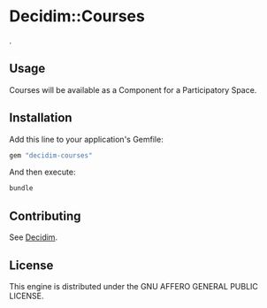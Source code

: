 # Decidim::Courses

.

## Usage

Courses will be available as a Component for a Participatory
Space.

## Installation

Add this line to your application's Gemfile:

```ruby
gem "decidim-courses"
```

And then execute:

```bash
bundle
```

## Contributing

See [Decidim](https://github.com/decidim/decidim).

## License

This engine is distributed under the GNU AFFERO GENERAL PUBLIC LICENSE.

